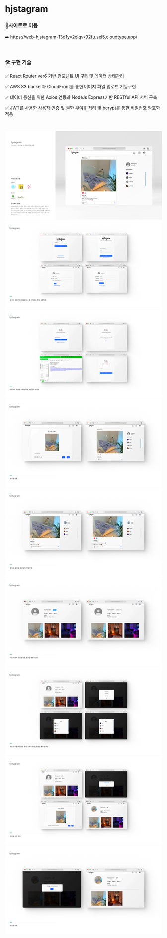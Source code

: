 # hjstagram

### 🔗사이트로 이동
➡️ https://web-hjstagram-13d1yv2clqvx92fu.sel5.cloudtype.app/

<br>

### 🛠 구현 기술
✅ React Router ver6 기반 컴포넌트 UI 구축 및 데이터 상태관리

✅ AWS S3 bucket과 CloudFront를 통한 이미지 파일 업로드 기능구현
  
✅ 데이터 통신을 위한 Axios 연동과 Node.js Express기반 RESTful API 서버 구축
  
✅ JWT를 사용한 사용자 인증 및 권한 부여를 처리 및 bcrypt를 통한 비밀번호 암호화 적용

<br>

![1.project](./frontend/public/img/1.project.png)
![2.project](./frontend/public/img/2.project.png)
![3.project](./frontend/public/img/3.project.png)
![4.project](./frontend/public/img/4.project.png)
![5.project](./frontend/public/img/5.project.png)
![6.project](./frontend/public/img/6.project.png)
![7.project](./frontend/public/img/7.project.png)
![8.project](./frontend/public/img/8.project.png)
![9.project](./frontend/public/img/9.project.png)

